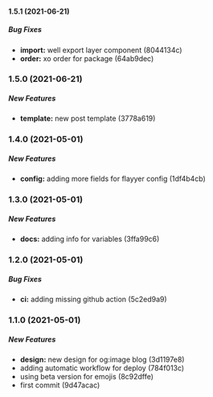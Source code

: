 #### 1.5.1 (2021-06-21)

##### Bug Fixes

* **import:**  well export layer component (8044134c)
* **order:**  xo order for package (64ab9dec)

### 1.5.0 (2021-06-21)

##### New Features

* **template:**  new post template (3778a619)

### 1.4.0 (2021-05-01)

##### New Features

* **config:**  adding more fields for flayyer config (1df4b4cb)

### 1.3.0 (2021-05-01)

##### New Features

* **docs:**  adding info for variables (3ffa99c6)

### 1.2.0 (2021-05-01)

##### Bug Fixes

* **ci:**  adding missing github action (5c2ed9a9)

### 1.1.0 (2021-05-01)

##### New Features

* **design:**  new design for og\:image blog (3d1197e8)
*  adding automatic workflow for deploy (784f013c)
*  using beta version for emojis (8c92dffe)
*  first commit (9d47acac)

